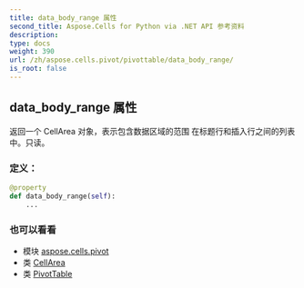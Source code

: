 ```yaml
---
title: data_body_range 属性
second_title: Aspose.Cells for Python via .NET API 参考资料
description:
type: docs
weight: 390
url: /zh/aspose.cells.pivot/pivottable/data_body_range/
is_root: false
---
```

## data_body_range 属性

返回一个 CellArea 对象，表示包含数据区域的范围
在标题行和插入行之间的列表中。只读。
### 定义：
```python
@property
def data_body_range(self):
    ...
```

### 也可以看看
* 模块 [aspose.cells.pivot](../../)
* 类 [CellArea](/cells/python-net/zh/aspose.cells/cellarea)
* 类 [PivotTable](/cells/python-net/zh/aspose.cells.pivot/pivottable)
